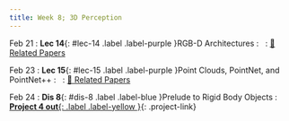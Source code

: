```yaml
---
title: Week 8; 3D Perception
---
```


Feb 21
: **Lec 14**{: #lec-14 .label .label-purple }RGB-D Architectures
: &nbsp;
  : [📃 Related Papers](/papers/#rgb-d-architectures)


Feb 23
: **Lec 15**{: #lec-15 .label .label-purple }Point Clouds, PointNet, and PointNet++
: &nbsp;
  : [📃 Related Papers](/papers/#pointcloud-processing)


Feb 24
: **Dis 8**{: #dis-8 .label .label-blue }Prelude to Rigid Body Objects
: [**Project 4 out**{: .label .label-yellow }](/projects/#project-4){: .project-link}